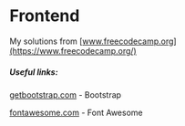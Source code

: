 # Frontend

My solutions from [www.freecodecamp.org](https://www.freecodecamp.org/)


##### Useful links:
[getbootstrap.com](https://getbootstrap.com/) - Bootstrap

[fontawesome.com](https://fontawesome.com/) - Font Awesome
